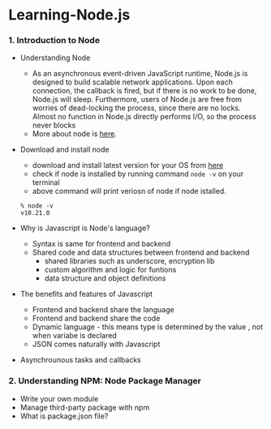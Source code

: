 # Learning-Node.js

### 1. Introduction to Node

- Understanding Node
  - As an asynchronous event-driven JavaScript runtime, Node.js is designed to build scalable network applications. Upon each connection, the callback is fired, but if there is no work to be done, Node.js will sleep.
    Furthermore, users of Node.js are free from worries of dead-locking the process, since there are no locks. Almost no function in Node.js directly performs I/O, so the process never blocks
  - More about node is [here](https://nodejs.org/en/about/).
- Download and install node

  - download and install latest version for your OS from [here](https://nodejs.org/en/)
  - check if node is installed by running command `node -v` on your terminal
  - above command will print veriosn of node if node istalled.

  ```
  % node -v
  v10.21.0
  ```

- Why is Javascript is Node's language?
  - Syntax is same for frontend and backend
  - Shared code and data structures between frontend and backend
    - shared libraries such as underscore, encryption lib
    - custom algorithm and logic for funtions
    - data structure and object definitions
- The benefits and features of Javascript
  - Frontend and backend share the language
  - Frontend and backend share the code
  - Dynamic language - this means type is determined by the value , not when variabe is declared
  - JSON comes naturally with Javascript
- Asynchrounous tasks and callbacks

### 2. Understanding NPM: Node Package Manager

- Write your own module
- Manage third-party package with npm
- What is package.json file?
